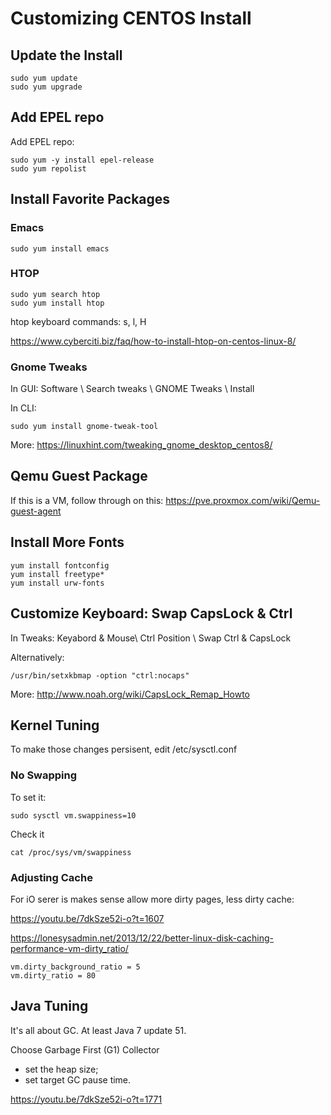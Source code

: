 # Customizing CENTOS Install

## Update the Install

```
sudo yum update
sudo yum upgrade
```
## Add EPEL repo

Add EPEL repo:

```
sudo yum -y install epel-release
sudo yum repolist
```

## Install Favorite Packages

### Emacs

```
sudo yum install emacs
```

### HTOP

```
sudo yum search htop
sudo yum install htop
```

htop keyboard commands: s, l, H

https://www.cyberciti.biz/faq/how-to-install-htop-on-centos-linux-8/

### Gnome Tweaks

In GUI:
Software \ Search tweaks \ GNOME Tweaks \ Install

In CLI:

```
sudo yum install gnome-tweak-tool
```
More: https://linuxhint.com/tweaking_gnome_desktop_centos8/

## Qemu Guest Package

If this is a VM, follow through on this:
https://pve.proxmox.com/wiki/Qemu-guest-agent

## Install More Fonts

```
yum install fontconfig
yum install freetype*
yum install urw-fonts
```

## Customize Keyboard: Swap CapsLock & Ctrl

In Tweaks: Keyabord & Mouse\ Ctrl Position \ Swap Ctrl & CapsLock

Alternatively:
```
/usr/bin/setxkbmap -option "ctrl:nocaps"
```
More: http://www.noah.org/wiki/CapsLock_Remap_Howto

## Kernel Tuning

To make those changes persisent, edit  /etc/sysctl.conf

### No Swapping

To set it:

```
sudo sysctl vm.swappiness=10

```
Check it
```
cat /proc/sys/vm/swappiness
```

### Adjusting Cache

For iO serer is makes sense allow more dirty pages, less dirty cache:

https://youtu.be/7dkSze52i-o?t=1607

https://lonesysadmin.net/2013/12/22/better-linux-disk-caching-performance-vm-dirty_ratio/

```
vm.dirty_background_ratio = 5
vm.dirty_ratio = 80
```

## Java Tuning

It's all about GC. At least Java 7 update 51.

Choose Garbage First (G1) Collector

* set the heap size;
* set target GC pause time.

https://youtu.be/7dkSze52i-o?t=1771

